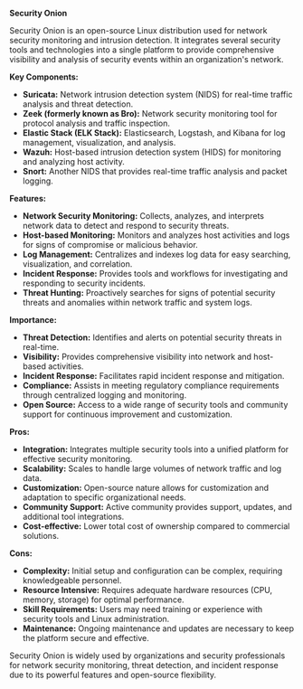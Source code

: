 **Security Onion**

Security Onion is an open-source Linux distribution used for network security monitoring and intrusion detection. It integrates several security tools and technologies into a single platform to provide comprehensive visibility and analysis of security events within an organization's network.

**Key Components:**
- **Suricata:** Network intrusion detection system (NIDS) for real-time traffic analysis and threat detection.
- **Zeek (formerly known as Bro):** Network security monitoring tool for protocol analysis and traffic inspection.
- **Elastic Stack (ELK Stack):** Elasticsearch, Logstash, and Kibana for log management, visualization, and analysis.
- **Wazuh:** Host-based intrusion detection system (HIDS) for monitoring and analyzing host activity.
- **Snort:** Another NIDS that provides real-time traffic analysis and packet logging.

**Features:**
- **Network Security Monitoring:** Collects, analyzes, and interprets network data to detect and respond to security threats.
- **Host-based Monitoring:** Monitors and analyzes host activities and logs for signs of compromise or malicious behavior.
- **Log Management:** Centralizes and indexes log data for easy searching, visualization, and correlation.
- **Incident Response:** Provides tools and workflows for investigating and responding to security incidents.
- **Threat Hunting:** Proactively searches for signs of potential security threats and anomalies within network traffic and system logs.

**Importance:**
- **Threat Detection:** Identifies and alerts on potential security threats in real-time.
- **Visibility:** Provides comprehensive visibility into network and host-based activities.
- **Incident Response:** Facilitates rapid incident response and mitigation.
- **Compliance:** Assists in meeting regulatory compliance requirements through centralized logging and monitoring.
- **Open Source:** Access to a wide range of security tools and community support for continuous improvement and customization.

**Pros:**
- **Integration:** Integrates multiple security tools into a unified platform for effective security monitoring.
- **Scalability:** Scales to handle large volumes of network traffic and log data.
- **Customization:** Open-source nature allows for customization and adaptation to specific organizational needs.
- **Community Support:** Active community provides support, updates, and additional tool integrations.
- **Cost-effective:** Lower total cost of ownership compared to commercial solutions.

**Cons:**
- **Complexity:** Initial setup and configuration can be complex, requiring knowledgeable personnel.
- **Resource Intensive:** Requires adequate hardware resources (CPU, memory, storage) for optimal performance.
- **Skill Requirements:** Users may need training or experience with security tools and Linux administration.
- **Maintenance:** Ongoing maintenance and updates are necessary to keep the platform secure and effective.

Security Onion is widely used by organizations and security professionals for network security monitoring, threat detection, and incident response due to its powerful features and open-source flexibility.
